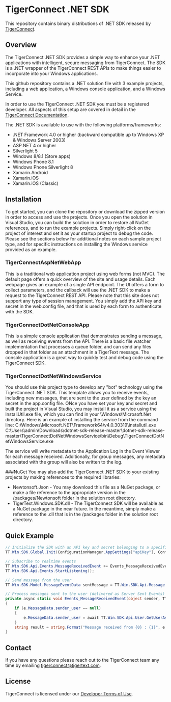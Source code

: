 # TigerConnect .NET SDK

This repository contains binary distributions of .NET SDK released by [TigerConnect](http://tigertext.com/tigerconnect).

## Overview

The TigerConnect .NET SDK provides a simple way to enhance your .NET applications with intelligent, secure messaging from TigerConnect. The SDK is a .NET wrapper of the TigerConnect REST APIs to make things easier to incorporate into your Windows applications.  

This github repository contains a .NET solution file with 3 example projects, including a web application, a Windows console application, and a Windows Service. 

In order to use the TigerConnect .NET SDK you must be a registered developer. All aspects of this setup are covered in detail in the [TigerConnect Documentation](https://developer.tigertext.com/).

The .NET SDK is available to use with the following platforms/frameworks:
* .NET Framework 4.0 or higher (backward compatible up to Windows XP & Windows Server 2003)
* ASP.NET 4 or higher
* Silverlight 5
* Windows 8/8.1 (Store apps)
* Windows Phone 8.1
* Windows Phone Silverlight 8
* Xamarin.Android
* Xamarin.iOS
* Xamarin.iOS (Classic)

## Installation

To get started, you can clone the repository or download the zipped version in order to access and use the projects. Once you open the solution in Visual Studio, you can build the solution in order to restore all NuGet references, and to run the example projects. Simply right-click on the project of interest and set it as your startup project to debug the code.  Please see the sections below for additional notes on each sample project type, and for specific instructions on installing the Windows service provided as an example.

### TigerConnectAspNetWebApp

This is a traditional web application project using web forms (not MVC).  The default page offers a quick overview of the site and usage details.  Each webpage gives an example of a single API endpoint.  The UI offers a form to collect parameters, and the callback will use the .NET SDK to make a request to the TigerConnect REST API.  Please note that this site does not support any type of session management.  You simply add the API key and secret in the web.config file, and that is used by each form to authenticate with the SDK. 
### TigerConnectDotNetConsoleApp

This is a simple console application that demonstrates sending a message, as well as receiving events from the API.  There is a basic file watcher implementation that processes a queue folder, and can send any files dropped in that folder as an attachment in a TigerText message.  The console application is a great way to quickly test and debug code using the TigerConnect SDK.

### TigerConnectDotNetWindowsService

You should use this project type to develop any "bot" technology using the TigerConnect .NET SDK.  This template allows you to receive events, including new messages, that are sent to the user defined by the key an secret in the app.config file.  ONce you have set your key and secret and built the project in Visual Studio, you may install it as a service using the InstallUtil.exe file, which you can find in your <SYSTEMDRIVE>\Windows\Microsoft.Net directory.  Here is an example of installing the service from the command line:
C:\Windows\Microsoft.NET\Framework64\v4.0.30319\installutil.exe C:\Users\admin\Downloads\dotnet-sdk-release-master\dotnet-sdk-release-master\TigerConnectDotNetWindowsService\bin\Debug\TigerConnectDotNetWindowsService.exe

The service will write metadata to the Application Log in the Event Viewer for each message received.  Additionally, for group messages, any metadata associated with the group will also be written to the log.


###NuGet
You may also add the TigerConnect .NET SDK to your existing projects by making references to the required libraries:
* Newtonsoft.Json - You may download this file as a NuGet package, or make a file reference to the appropriate version in the /packages/Newtonsoft folder in the solution root directory.
* TigerText.Windows.SDK.dll - The TigerConnect SDK will be available as a NuGet package in the near future.  In the meantime, simply make a reference to the .dll that is in the /packages folder in the solution root directory.  

## Quick Example

```C#
// Initialize the SDK with an API key and secret belonging to a specific user
TT.Win.SDK.Global.Init(ConfigurationManager.AppSettings["apiKey"], ConfigurationManager.AppSettings["apiSecret"]);

// Subscribe to realtime events 
TT.Win.SDK.Api.Events.MessageReceivedEvent += Events_MessageReceivedEvent;
TT.Win.SDK.Api.Events.StartListening();

// Send message from the user
TT.Win.SDK.Model.MessageEventData sentMessage = TT.Win.SDK.Api.Message.SendMessage("Test message", "testUser@mydomain.com");

// Process messages sent to the user (delivered as Server Sent Events)
private async static void Events_MessageReceivedEvent(object sender, TT.Win.SDK.Events.MessageEventArgs e)
{
	if (e.MessageData.sender_user == null)
	{
		e.MessageData.sender_user = await TT.Win.SDK.Api.User.GetUserAsync(e.MessageData.sender);
	}
	string result = string.Format("Message received from {0} : {1}", e.MessageData.sender_user.display_name, e.MessageData.body));
}

```

## Contact

If you have any questions please reach out to the TigerConnect team any time by emailing [tigerconnect@tigertext.com](mailto:developersupport@tigertext.com).

## License

TigerConnect is licensed under our [Developer Terms of Use](https://developer.tigertext.com/developer-terms-of-use/).
